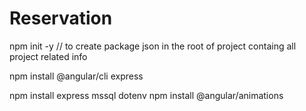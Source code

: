 # Reservation
npm init -y // to create package json in the root of project containg all project related info

npm install @angular/cli express

npm install express mssql dotenv
npm install @angular/animations

